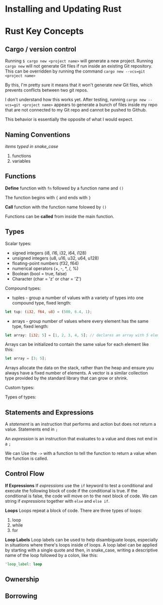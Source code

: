 # Installing and Updating Rust



# Rust Key Concepts

## Cargo / version control

Running `$ cargo new <project name>` will generate a new project. Running `cargo new` will not generate Git files if run inside an existing Git repository. This can be overridden by running the command `cargo new --vcs=git <project name>`

By this, I'm pretty sure it means that it won't generate *new* Git files, which prevents conflicts between two git repos.

I don't understand how this works yet. After testing, running `cargo new --vcs=git <project name>` appears to generate a bunch of files inside my repo that are not connected to my Git repo and cannot be pushed to Github.

This behavior is essentially the opposite of what I would expect.


## Naming Conventions

*items typed in snake_case*
1. functions
2. variables

## Functions

**Define** function with `fn` followed by a function name and `()`

The function begins with `{` and ends with `}`

**Call** function with the function name folowed by `()`

Functions can be **called** from inside the main function.

## Types

Scalar types: 

- signed integers (i8, i16, i32, i64, i128)
- unsigned integers (u8, u16, u32, u64, u128)
- floating-point numbers (f32, f64) 
- numerical operators (+, -, *, /, %)
- Boolean (bool = true, false)
- Character (char = 'z' or char = 'Z')

Compound types:

- tuples - group a number of values with a variety of types into one compound type, fixed length:

```rs
let tup: (i32, f64, u8) = (500, 6.4, 1);
```

- arrays - group number of values where every element has the same type, fixed length:

```rs
let array: [i32; 5] = [1, 2, 3, 4, 5]; // declares an array with 5 elements all i32 integers
```

Arrays can be initialized to contain the same value for each element like this:
```rs
let array = [3; 5];
```
Arrays allocate the data on the stack, rather than the heap and ensure you always have a fixed number of elements.
A vector is a similar collection type provided by the standard library that can grow or shrink.

Custom types:

Types of types:

## Statements and Expressions

A *statement* is an instruction that performs and action but does not return a value. Statements end in `;`

An *expression* is an instruction that evaluates to a value and does not end in a `;`

We can Use the `->` with a function to tell the function to return a value when the function is called.

## Control Flow

**If Expressions**
If *expressions* use the `if` keyword to test a conditional and execute the following block of code if the conditional is true. If the conditional is false, the code will move on to the next block of code. We can string if *expressions* together with `else` and `else if`.

**Loops**
Loops repeat a block of code. There are three types of loops:

1. loop
2. while
3. for

**Loop Labels**
Loop labels can be used to help disambiguate loops, especially in situations where there's loops inside of loops. A loop label can be applied by starting with a single quote and then, in snake_case, writing a descriptive name of the loop followed by a colon, like this:

```rs
'loop_label: loop
```



## Ownership

## Borrowing

##
